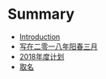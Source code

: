 # Summary

- [Introduction](README.md)
- [写在二零一八年阳春三月](plan_2018.md)
- [2018年度计划](plan_2018_simple.md)
- [取名](name.md)

